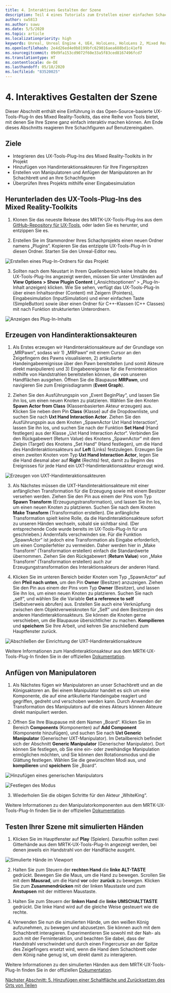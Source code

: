 ```yaml
---
title: 4. Interaktives Gestalten der Szene
description: Teil 4 eines Tutorials zum Erstellen einer einfachen Schach-App mit Unreal Engine 4 und dem UX-Tools-Plug-In des Mixed Reality-Toolkits
author: sw5813
ms.author: suwu
ms.date: 5/5/2020
ms.topic: article
ms.localizationpriority: high
keywords: Unreal, Unreal Engine 4, UE4, HoloLens, HoloLens 2, Mixed Reality, Tutorial, erste Schritte, MRTK, UXT, UX Tools, Dokumentation
ms.openlocfilehash: 2e4d26ed4e0b8199bfc629016aea688bd1c41ef8
ms.sourcegitcommit: 09d9fa153cd9072f60e33a5f83ced8167496fcd7
ms.translationtype: HT
ms.contentlocale: de-DE
ms.lasthandoff: 05/18/2020
ms.locfileid: "83520025"
---
```

# <a name="4-making-your-scene-interactive"></a>4. Interaktives Gestalten der Szene

Dieser Abschnitt enthält eine Einführung in das Open-Source-basierte UX-Tools-Plug-In des Mixed Reality-Toolkits, das eine Reihe von Tools bietet, mit denen Sie Ihre Szene ganz einfach interaktiv machen können. Am Ende dieses Abschnitts reagieren Ihre Schachfiguren auf Benutzereingaben. 

## <a name="objectives"></a>Ziele

* Integrieren des UX-Tools-Plug-Ins des Mixed Reality-Toolkits in Ihr Projekt
* Hinzufügen von Handinteraktionsakteuren für Ihre Fingerspitzen
* Erstellen von Manipulatoren und Anfügen der Manipulatoren an Ihr Schachbrett und an Ihre Schachfiguren 
* Überprüfen Ihres Projekts mithilfe einer Eingabesimulation

## <a name="download-the-mixed-reality-toolkit-ux-tools-plugin"></a>Herunterladen des UX-Tools-Plug-Ins des Mixed Reality-Toolkits

1.  Klonen Sie das neueste Release des MRTK-UX-Tools-Plug-Ins aus dem [GitHub-Repository für UX-Tools](https://github.com/microsoft/MixedReality-UXTools-Unreal/releases), oder laden Sie es herunter, und entzippen Sie es.

2.  Erstellen Sie im Stammordner Ihres Schachprojekts einen neuen Ordner namens „Plugins“. Kopieren Sie das entzippte UX-Tools-Plug-In in diesen Ordner. Starten Sie den Unreal-Editor neu. 

![Erstellen eines Plug-In-Ordners für das Projekt](images/unreal-uxt/4-plugins.PNG)

3.  Sollten nach dem Neustart in Ihrem Quellenbereich keine Inhalte des UX-Tools-Plug-Ins angezeigt werden, müssen Sie unter Umständen auf **View Options > Show Plugin Content** („Ansichtsoptionen“ > „Plug-In-Inhalt anzeigen) klicken. Wie Sie sehen, verfügt das UX-Tools-Plug-In über einen Inhaltsordner (Content) mit Zeigern (Pointers), Eingabesimulation (InputSimulation) und einer einfachen Taste (SimpleButton) sowie über einen Ordner für C++-Klassen (C++ Classes) mit nach Funktion strukturierten Unterordnern.  

![Anzeigen des Plug-In-Inhalts](images/unreal-uxt/4-showplugincontent.PNG)

## <a name="spawn-hand-interaction-actors"></a>Erzeugen von Handinteraktionsakteuren

1.  Als Erstes erzeugen wir Handinteraktionsakteure auf der Grundlage von „MRPawn“, sodass wir 1) „MRPawn“ mit einem Cursor an den Zeigefingern des Pawns visualisieren, 2) artikulierte Handeingabeereignisse über den Pawn bereitstellen (und somit Akteure direkt manipulieren) und 3) Eingabeereignisse für die Ferninteraktion mithilfe von Handstrahlen bereitstellen können, die von unseren Handflächen ausgehen. Öffnen Sie die Blaupause **MRPawn**, und navigieren Sie zum Ereignisdiagramm (**Event Graph**). 

2.  Ziehen Sie den Ausführungspin von „Event BeginPlay“, und lassen Sie ihn los, um einen neuen Knoten zu platzieren. Wählen Sie den Knoten **Spawn Actor from Class** (Klassenbasierten Akteur erzeugen) aus. Klicken Sie neben dem Pin **Class** (Klasse) auf die Dropdownliste, und suchen Sie nach **Uxt Hand Interaction Actor**. Ziehen Sie den Ausführungspin aus dem Knoten „SpawnActor Uxt Hand Interaction“, lassen Sie ihn los, und suchen Sie nach der Funktion **Set Hand** (Hand festlegen) aus der Klasse „Uxt Hand Interaction Actor“. Verbinden Sie den Rückgabewert (Return Value) des Knotens „SpawnActor“ mit dem Zielpin (Target) des Knotens „Set Hand“ (Hand festlegen), um die Hand des Handinteraktionsakteurs auf **Left** (Links) festzulegen. Erzeugen Sie einen zweiten Knoten vom Typ **Uxt Hand Interaction Actor**, legen Sie die Hand diesmal aber auf **Right** (Rechts) fest, damit zu Beginn des Ereignisses für jede Hand ein UXT-Handinteraktionsakteur erzeugt wird. 

![Erzeugen von UXT-Handinteraktionsakteuren](images/unreal-uxt/4-spawnactor.PNG)

3.  Als Nächstes müssen die UXT-Handinteraktionsakteure mit einer anfänglichen Transformation für die Erzeugung sowie mit einem Besitzer versehen werden. Ziehen Sie den Pin aus einem der Pins vom Typ **Spawn Transform** (Erzeugungstransformation), und lassen Sie ihn los, um einen neuen Knoten zu platzieren. Suchen Sie nach dem Knoten **Make Transform** (Transformation erstellen). Die anfängliche Transformation spielt keine Rolle, da die Handinteraktionsakteure sofort zu unseren Händen wechseln, sobald sie sichtbar sind. (Der entsprechende Code wurde bereits im UX-Tools-Plug-In für uns geschrieben.) Andernfalls verschwinden sie. Für die Funktion „SpawnActor“ ist jedoch eine Transformation als Eingabe erforderlich, um einen Compilerfehler zu vermeiden. Daher werden hier in „Make Transform“ (Transformation erstellen) einfach die Standardwerte übernommen. Ziehen Sie den Rückgabewert (**Return Value**) von „Make Transform“ (Transformation erstellen) auch zur Erzeugungstransformation des Interaktionsakteurs der anderen Hand. 

4.  Klicken Sie im unteren Bereich beider Knoten vom Typ „SpawnActor“ auf den **Pfeil nach unten**, um den Pin **Owner** (Besitzer) anzuzeigen. Ziehen Sie den Pin aus einem der Pins vom Typ **Owner** (Besitzer), und lassen Sie ihn los, um einen neuen Knoten zu platzieren. Suchen Sie nach „self“, und wählen Sie die Variable **Get a reference to self** (Selbstverweis abrufen) aus. Erstellen Sie auch eine Verknüpfung zwischen dem Objektverweisknoten für „Self“ und dem Besitzerpin des anderen Handinteraktionsakteurs. Sie können die Knoten gerne verschieben, um die Blaupause übersichtlicher zu machen. **Kompilieren** und **speichern** Sie Ihre Arbeit, und kehren Sie anschließend zum Hauptfenster zurück. 

![Abschließen der Einrichtung der UXT-Handinteraktionsakteure](images/unreal-uxt/4-fingerptrs.PNG)

Weitere Informationen zum Handinteraktionsakteur aus dem MRTK-UX-Tools-Plug-In finden Sie in der offiziellen [Dokumentation](https://microsoft.github.io/MixedReality-UXTools-Unreal/version/public/0.8.x/Docs/HandInteraction.html).

## <a name="attach-manipulators"></a>Anfügen von Manipulatoren

1.  Als Nächstes fügen wir Manipulatoren an unser Schachbrett und an die Königsaktoren an. Bei einem Manipulator handelt es sich um eine Komponente, die auf eine artikulierte Handeingabe reagiert und gegriffen, gedreht und verschoben werden kann. Durch Anwenden der Transformation des Manipulators auf die eines Akteurs können Akteure direkt manipuliert werden. 

2.  Öffnen Sie Ihre Blaupause mit dem Namen „Board“. Klicken Sie im Bereich **Components** (Komponenten) auf **Add Component** (Komponente hinzufügen), und suchen Sie nach **Uxt Generic Manipulator** (Generischer UXT-Manipulator). Im Detailbereich befindet sich der Abschnitt **Generic Manipulator** (Generischer Manipulator). Dort können Sie festlegen, ob Sie eine ein- oder zweihändige Manipulation ermöglichen möchten, und Sie können den Rotationsmodus und die Glättung festlegen. Wählen Sie die gewünschten Modi aus, und **kompilieren** und **speichern** Sie „Board“. 

![Hinzufügen eines generischen Manipulators](images/unreal-uxt/4-addmanip.PNG)

![Festlegen des Modus](images/unreal-uxt/4-setrotmode.PNG)

3.  Wiederholen Sie die obigen Schritte für den Akteur „WhiteKing“.

Weitere Informationen zu den Manipulatorkomponenten aus dem MRTK-UX-Tools-Plug-In finden Sie in der offiziellen [Dokumentation](https://microsoft.github.io/MixedReality-UXTools-Unreal/version/public/0.8.x/Docs/Manipulator.html).

## <a name="test-out-your-scene-with-simulated-hands"></a>Testen Ihrer Szene mit simulierten Händen

1.  Klicken Sie im Hauptfenster auf **Play** (Spielen). Daraufhin sollten zwei Gitterhände aus dem MRTK-UX-Tools-Plug-In angezeigt werden, bei denen jeweils ein Handstrahl von der Handfläche ausgeht. 

![Simulierte Hände im Viewport](images/unreal-uxt/4-handsim.PNG)

2.  Halten Sie zum Steuern der **rechten Hand** die **linke ALT-TASTE** gedrückt. Bewegen Sie die Maus, um die Hand zu bewegen. Scrollen Sie mit dem **Mausrad**, um die Hand **vor** oder **zurück** zu bewegen. Klicken Sie zum **Zusammendrücken** mit der linken Maustaste und zum **Anstupsen** mit der mittleren Maustaste.

3.  Halten Sie zum Steuern der **linken Hand** die **linke UMSCHALTTASTE** gedrückt. Die linke Hand wird auf die gleiche Weise gesteuert wie die rechte. 

4.  Verwenden Sie nun die simulierten Hände, um den weißen König aufzunehmen, zu bewegen und abzusetzen. Sie können auch mit dem Schachbrett interagieren. Experimentieren Sie sowohl mit der Nah- als auch mit der Ferninteraktion, und beachten Sie dabei, dass der Handstrahl verschwindet und durch einen Fingercursor an der Spitze des Zeigefingers ersetzt wird, wenn die Hand dem Schachbrett oder dem König nahe genug ist, um direkt damit zu interagieren. 

Weitere Informationen zu den simulierten Händen aus dem MRTK-UX-Tools-Plug-In finden Sie in der offiziellen [Dokumentation](https://microsoft.github.io/MixedReality-UXTools-Unreal/version/public/0.8.x/Docs/InputSimulation.html).

[Nächster Abschnitt: 5. Hinzufügen einer Schaltfläche und Zurücksetzen des Orts von Teilen](unreal-uxt-ch5.md)
